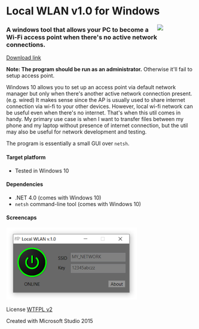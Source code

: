 # Local WLAN v1.0 for Windows
<img width="100" align="right" src="https://github.com/AlexIII/lwf/blob/master/lwf/lwf.ico" />

### A windows tool that allows your PC to become a Wi-Fi access point when there's no active network connections.

[Download link](https://github.com/AlexIII/lwf/releases/download/v1.0/Local.WLAN.exe)

**Note: The program should be run as an administrator.** Otherwise it'll fail to setup access point.

Windows 10 allows you to set up an access point via default network manager but only when there's another active network connection present. (e.g. wired) It makes sense since the AP is usually used to share internet connection via wi-fi to your other devices.
However, local wi-fi network can be useful even when there's no internet. That's when this util comes in handy.
My primary use case is when I want to transfer files between my phone and my laptop without presence of internet connection, but the util may also be useful for network development and testing.

The program is essentially a small GUI over `netsh`.

#### Target platform
- Tested in Windows 10

#### Dependencies
- .NET 4.0 (comes with Windows 10)
- `netsh` command-line tool (comes with Windows 10)

#### Screencaps
<img width="350" src="https://github.com/AlexIII/lwf/blob/master/sc1.png" />

License
[WTFPL v2](http://www.wtfpl.net)

Created with Microsoft Studio 2015

